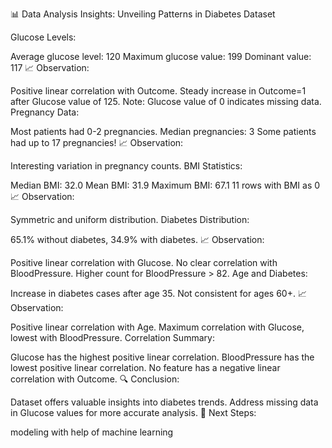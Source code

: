 📊 Data Analysis Insights: Unveiling Patterns in Diabetes Dataset

Glucose Levels:

Average glucose level: 120
Maximum glucose value: 199
Dominant value: 117
📈 Observation:

Positive linear correlation with Outcome.
Steady increase in Outcome=1 after Glucose value of 125.
Note: Glucose value of 0 indicates missing data.
Pregnancy Data:

Most patients had 0-2 pregnancies.
Median pregnancies: 3
Some patients had up to 17 pregnancies!
📈 Observation:

Interesting variation in pregnancy counts.
BMI Statistics:

Median BMI: 32.0
Mean BMI: 31.9
Maximum BMI: 67.1
11 rows with BMI as 0
📈 Observation:

Symmetric and uniform distribution.
Diabetes Distribution:

65.1% without diabetes, 34.9% with diabetes.
📈 Observation:

Positive linear correlation with Glucose.
No clear correlation with BloodPressure.
Higher count for BloodPressure > 82.
Age and Diabetes:

Increase in diabetes cases after age 35.
Not consistent for ages 60+.
📈 Observation:

Positive linear correlation with Age.
Maximum correlation with Glucose, lowest with BloodPressure.
Correlation Summary:

Glucose has the highest positive linear correlation.
BloodPressure has the lowest positive linear correlation.
No feature has a negative linear correlation with Outcome.
🔍 Conclusion:

Dataset offers valuable insights into diabetes trends.
Address missing data in Glucose values for more accurate analysis.
🚀 Next Steps:

modeling with help of machine learning
